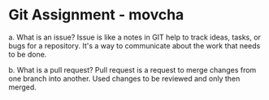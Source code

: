 # Git Assignment - movcha

a. What is an issue?
Issue is like a notes in GIT help to track ideas, tasks, or bugs for a repository. It's a way to communicate about the work that needs to be done.

b. What is a pull request?
Pull request is a request to merge changes from one branch into another. Used changes to be reviewed and only then merged.